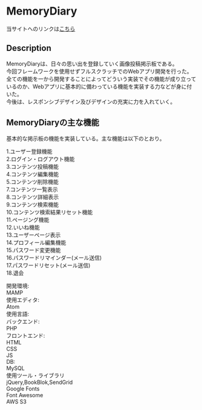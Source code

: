 # MemoryDiary  
  
当サイトへのリンクは[こちら](https://memorydiary.herokuapp.com)  
  
## Description  
MemoryDiaryは、日々の思い出を登録していく画像投稿掲示板である。  
今回フレームワークを使用せずフルスクラッチでのWebアプリ開発を行った。  
全ての機能を一から開発することによってどういう実装でその機能が成り立っているのか、Webアプリに基本的に備わっている機能を実装する力などが身に付いた。  
今後は、レスポンシブデザイン及びデザインの充実に力を入れていく。  
  
## MemoryDiaryの主な機能  
基本的な掲示板の機能を実装している。主な機能は以下のとおり。
  
1.ユーザー登録機能  
2.ログイン・ログアウト機能  
3.コンテンツ投稿機能  
4.コンテンツ編集機能  
5.コンテンツ削除機能  
7.コンテンツ一覧表示  
8.コンテンツ詳細表示  
9.コンテンツ検索機能  
10.コンテンツ検索結果リセット機能  
11.ページング機能  
12.いいね機能  
13.ユーザーページ表示  
14.プロフィール編集機能  
15.パスワード変更機能  
16.パスワードリマインダー(メール送信)  
17.パスワードリセット(メール送信)  
18.退会  
  
開発環境:  
MAMP  
使用エディタ:  
Atom  
使用言語:  
バックエンド:  
PHP  
フロントエンド:  
HTML  
CSS  
JS  
DB:  
MySQL  
使用ツール・ライブラリ  
jQuery,BookBlok,SendGrid  
Google Fonts  
Font Awesome  
AWS S3
